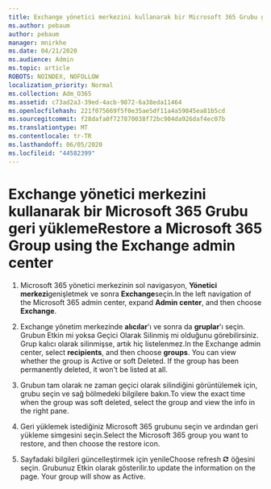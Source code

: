 ```yaml
---
title: Exchange yönetici merkezini kullanarak bir Microsoft 365 Grubu geri yükleme
ms.author: pebaum
author: pebaum
manager: mnirkhe
ms.date: 04/21/2020
ms.audience: Admin
ms.topic: article
ROBOTS: NOINDEX, NOFOLLOW
localization_priority: Normal
ms.collection: Adm_O365
ms.assetid: c73ad2a3-39ed-4acb-9872-6a38eda11464
ms.openlocfilehash: 221f075669f5f0e35ae5df11a4a59845ea81b5cd
ms.sourcegitcommit: f28dafa0f727870038f72bc904da926daf4ec07b
ms.translationtype: MT
ms.contentlocale: tr-TR
ms.lasthandoff: 06/05/2020
ms.locfileid: "44582399"
---
```

# <a name="restore-a-microsoft-365-group-using-the-exchange-admin-center"></a><span data-ttu-id="7af74-102">Exchange yönetici merkezini kullanarak bir Microsoft 365 Grubu geri yükleme</span><span class="sxs-lookup"><span data-stu-id="7af74-102">Restore a Microsoft 365 Group using the Exchange admin center</span></span>

1. <span data-ttu-id="7af74-103">Microsoft 365 yönetici merkezinin sol navigasyon, **Yönetici merkezi**genişletmek ve sonra **Exchange**seçin.</span><span class="sxs-lookup"><span data-stu-id="7af74-103">In the left navigation of the Microsoft 365 admin center, expand **Admin center**, and then choose **Exchange**.</span></span>
    
2. <span data-ttu-id="7af74-p101">Exchange yönetim merkezinde **alıcılar**'ı ve sonra da **gruplar**'ı seçin. Grubun Etkin mi yoksa Geçici Olarak Silinmiş mi olduğunu görebilirsiniz. Grup kalıcı olarak silinmişse, artık hiç listelenmez.</span><span class="sxs-lookup"><span data-stu-id="7af74-p101">In the Exchange admin center, select **recipients**, and then choose **groups**. You can view whether the group is Active or soft Deleted. If the group has been permanently deleted, it won't be listed at all.</span></span>
    
3. <span data-ttu-id="7af74-107">Grubun tam olarak ne zaman geçici olarak silindiğini görüntülemek için, grubu seçin ve sağ bölmedeki bilgilere bakın.</span><span class="sxs-lookup"><span data-stu-id="7af74-107">To view the exact time when the group was soft deleted, select the group and view the info in the right pane.</span></span>
    
4. <span data-ttu-id="7af74-108">Geri yüklemek istediğiniz Microsoft 365 grubunu seçin ve ardından geri yükleme simgesini seçin.</span><span class="sxs-lookup"><span data-stu-id="7af74-108">Select the Microsoft 365 group you want to restore, and then choose the restore icon.</span></span>
    
5. <span data-ttu-id="7af74-109">Sayfadaki bilgileri güncelleştirmek için yenile</span><span class="sxs-lookup"><span data-stu-id="7af74-109">Choose refresh</span></span> ![Yenile simgesi](media/6464df90-2a91-4c1f-92a6-9a38c7696ac3.gif) <span data-ttu-id="7af74-p102">öğesini seçin. Grubunuz Etkin olarak gösterilir.</span><span class="sxs-lookup"><span data-stu-id="7af74-p102">to update the information on the page. Your group will show as Active.</span></span> 
    


